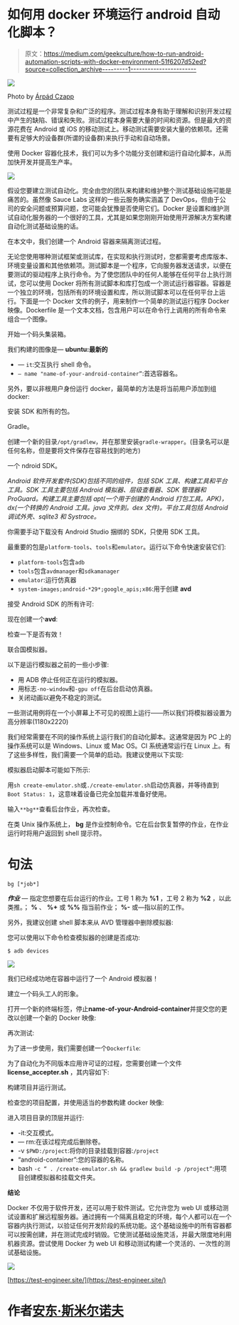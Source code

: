 # 如何用 docker 环境运行 android 自动化脚本？

> 原文：<https://medium.com/geekculture/how-to-run-android-automation-scripts-with-docker-environment-51f6207d52ed?source=collection_archive---------1----------------------->

![](img/49e33401e2e4634e96fcffcae5e81842.png)

Photo by [Árpád Czapp](https://unsplash.com/photos/4aDuXiPcfQI)

测试过程是一个非常复杂和广泛的程序。测试过程本身有助于理解和识别开发过程中产生的缺陷、错误和失败。测试过程本身需要大量的时间和资源。但是最大的资源花费在 Android 或 iOS 的移动测试上。移动测试需要安装大量的依赖项。还需要有足够大的设备群(所谓的设备群)来执行手动和自动场景。

使用 Docker 容器化技术，我们可以为多个功能分支创建和运行自动化脚本，从而加快开发并提高生产率。

![](img/5b76db5ad8fbaf25cc3a9f2336a30d89.png)

假设您要建立测试自动化。完全由您的团队来构建和维护整个测试基础设施可能是痛苦的。虽然像 Sauce Labs 这样的一些云服务确实涵盖了 DevOps，但由于公司的安全问题或预算问题，您可能会犹豫是否使用它们。Docker 是设置和维护测试自动化服务器的一个很好的工具，尤其是如果您刚刚开始使用开源解决方案构建自动化测试基础设施的话。

在本文中，我们创建一个 Android 容器来隔离测试过程。

无论您使用哪种测试框架或测试库，在实现和执行测试时，您都需要考虑库版本、环境变量设置和其他依赖项。测试脚本是一个程序，它向服务器发送请求，以便在要测试的驱动程序上执行命令。为了使您团队中的任何人能够在任何平台上执行测试，您可以使用 Docker 将所有测试脚本和库打包成一个测试运行器容器。容器是一个独立的环境，包括所有的环境设置和库，所以测试脚本可以在任何平台上运行。下面是一个 Docker 文件的例子，用来制作一个简单的测试运行程序 Docker 映像。Dockerfile 是一个文本文档，包含用户可以在命令行上调用的所有命令来组合一个图像。

开始一个码头集装箱。

我们构建的图像是— **ubuntu:最新的**

*   — `it`:交互执行 shell 命令。
*   `— name "name-of-your-android-container”`:首选容器名。

另外，要以非根用户身份运行 docker，最简单的方法是将当前用户添加到组 docker:

安装 SDK 和所有的包。

Gradle。

创建一个新的目录`/opt/gradlew`，并在那里安装`gradle-wrapper`。(目录名可以是任何名称，但是要将文件保存在容易找到的地方)

一个 ndroid SDK。

*Android 软件开发套件(SDK)包括不同的组件，包括 SDK 工具、构建工具和平台工具。SDK 工具主要包括 Android 模拟器、层级查看器、SDK 管理器和 ProGuard。构建工具主要包括 apt(一个用于创建的 Android 打包工具。APK)，dx(一个转换的 Android 工具。java 文件到。dex 文件)。平台工具包括 Android 调试外壳、sqlite3 和 Systrace。*

你需要手动下载没有 Android Studio 捆绑的 SDK，只使用 SDK 工具。

最重要的包是`platform-tools`、`tools`和`emulator`。运行以下命令快速安装它们:

*   `platform-tools`包含`adb`
*   `tools`包含`avdmanager`和`sdkamanager`
*   `emulator`:运行仿真器
*   `system-images;android-*29*;google_apis;x86`:用于创建 **avd**

接受 Android SDK 的所有许可:

现在创建一个**avd**:

检查一下是否有效！

联合国模拟器。

以下是运行模拟器之前的一些小步骤:

*   用 ADB 停止任何正在运行的模拟器。
*   用标志`-no-window`和`-gpu off`在后台启动仿真器。
*   关闭动画以避免不稳定的测试。

一些测试用例将在一个小屏幕上不可见的视图上运行——所以我们将模拟器设置为高分辨率(1180x2220)

我们经常需要在不同的操作系统上运行我们的自动化脚本。这通常是因为 PC 上的操作系统可以是 Windows、Linux 或 Mac OS。CI 系统通常运行在 Linux 上。有了这些多样性，我们需要一个简单的启动。我建议使用以下实现:

模拟器启动脚本可能如下所示:

用`sh create-emulator.sh`或`./create-emulator.sh`启动仿真器，并等待直到`Boot Status: 1`，这意味着设备已完全加载并准备好使用。

输入`**bg**`查看后台作业，再次检查。

在类 Unix 操作系统上， **bg** 是作业控制命令。它在后台恢复暂停的作业，在作业运行时将用户返回到 shell 提示符。

# 句法

```
bg [*job*]
```

***作业*** *—* 指定您想要在后台运行的作业。工号 1 称为 **%1** ，工号 2 称为 **%2** ，以此类推。； **%** 、 **%+** 或 **%%** 指当前作业； **%-** 或—指以前的工作。

另外，我建议创建 shell 脚本来从 AVD 管理器中删除模拟器:

您可以使用以下命令检查模拟器的创建是否成功:

```
$ adb devices
```

![](img/9bae4454e5b5c13dbb84dd1486106da2.png)

我们已经成功地在容器中运行了一个 Android 模拟器！

建立一个码头工人的形象。

打开一个新的终端标签，停止**name-of-your-Android-container**并提交您的更改以创建一个新的 Docker 映像:

再次测试:

为了进一步使用，我们需要创建一个`Dockerfile`:

为了自动化为不同版本应用许可证的过程，您需要创建一个文件 **license_accepter.sh** ，其内容如下:

构建项目并运行测试。

检查您的项目配置，并使用适当的参数构建 docker 映像:

进入项目目录的顶层并运行:

*   -it:交互模式。
*   — rm:在该过程完成后删除卷。
*   -v `$PWD:/project`:将你的目录挂载到容器:`/project`
*   “android-container”:您的容器的名称。
*   bash `-c “ . /create-emulator.sh && gradlew build -p /project”`:用项目创建模拟器和挂载文件夹。

**结论**

Docker 不仅用于软件开发，还可以用于软件测试。它允许您为 web UI 或移动测试设置和扩展远程服务器。通过拥有一个隔离且稳定的环境，每个人都可以在一个容器内执行测试，以验证任何开发阶段的系统功能。这个基础设施中的所有容器都可以按需创建，并在测试完成时销毁。它使测试基础设施灵活，并最大限度地利用机器资源。尝试使用 Docker 为 web UI 和移动测试构建一个灵活的、一次性的测试基础设施。

![](img/231a99b48e540fa32e0c24d269f4d4da.png)

[https://test-engineer.site/](https://test-engineer.site/)

# 作者[安东·斯米尔诺夫](https://www.linkedin.com/in/vaskocuturilo/)